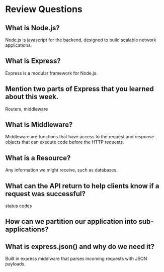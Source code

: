 # Review Questions

## What is Node.js?

Node.js is javascript for the backend, designed to build scalable network applications.

## What is Express?

Express is a modular framework for Node.js.

## Mention two parts of Express that you learned about this week.

Routers, middleware

## What is Middleware?

Middleware are functions that have access to the request and response objects that can execute code before the HTTP requests.

## What is a Resource?

Any information we might receive, such as databases.

## What can the API return to help clients know if a request was successful?

status codes

## How can we partition our application into sub-applications?

## What is express.json() and why do we need it?

Built in express middlware that parses incoming requests with JSON payloads.
